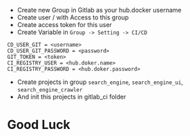- Create new Group in Gitlab as your hub.docker username
- Create user <username>/<password> with Access to this group
- Create access token <token> for this user
- Create Variable in `Group -> Setting -> CI/CD`
```
CD_USER_GIT = <username>
CD_USER_GIT_PASSWORD = <password>
GIT_TOKEN = <token>
CI_REGISTRY_USER = <hub.doker.name>
CI_REGISTRY_PASSWORD = <hub.doker.password>
```
- Create projects in group `search_engine`, `search_engine_ui`, `search_engine_crawler`
- And init this projects in gitlab_ci folder

# Good Luck